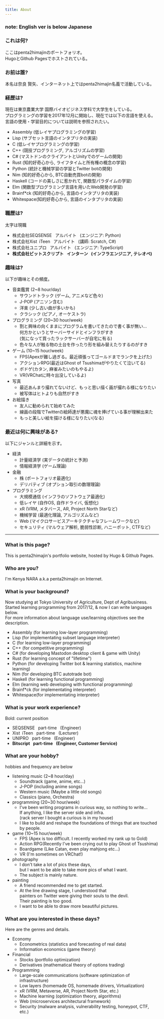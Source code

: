 ```yaml
---
title: About
---
```

### **note: English ver is below Japanese**

### これは何?
ここはpenta2himajinのポートフォリオ。  
HugoとGithub Pagesでホストされている。

### お前は誰?
本名は奈良 賢矢、インターネット上ではpenta2himajin名義で活動している。

### 経歴は?
現在は東京農業大学 国際バイオビジネス学科で大学生をしている。  
プログラミングの学習を2017年12月に開始し、現在では以下の言語を使える。  
言語の使用・学習目的については説明を参照されたい。
- Assembly  (低レイヤプログラミングの学習)
- Lisp      (サブセット言語のインタプリタの実装)
- C         (低レイヤプログラミングの学習)
- C++       (競技プログラミング, アルゴリズムの学習)
- C#        (マストドンのクライアントとUnityでのゲームの開発)
- Rust      (知的好奇心から, ライフタイムと所有権の概念の学習)
- Python    (統計と機械学習の学習とTwitter botの開発)
- Nim       (知的好奇心から, BTC自動売買botの開発)
- Haskell   (コードの美しさに惹かれて, 関数型パラダイムの学習)
- Elm       (関数型プログラミング言語を用いたWeb開発の学習)
- Brainf*ck (知的好奇心から, 言語のインタプリタの実装)
- Whitespace(知的好奇心から, 言語のインタプリタの実装)

### 職歴は?
太字は現職
- 株式会社SEQSENSE&ensp;            アルバイト&ensp;    (エンジニア: Python)
- 株式会社Xist&ensp;iTeen&ensp;     アルバイト&ensp;    (講師: Scratch, C#)
- 株式会社ユニプロ&ensp;             アルバイト&ensp;    (エンジニア: TypeScript)
- **株式会社ビットスクリプト&ensp;  インターン&ensp;    (インフラエンジニア, テレオペ)**

### 趣味は?
以下が趣味とその頻度。
- 音楽鑑賞 (2~8 hour/day)
    - サウンドトラック (ゲーム, アニメなど色々)
    - J-POP (アニソン含む)
    - 洋楽 (少し古い曲が多いかも)
    - クラシック (ピアノ, オーケストラ)
- プログラミング (20~30 hour/week)
    - 割と興味の向くままにプログラムを書いてきたので書く事が無い...  
      何方かというとサーバーサイドとインフラがすき  
      (気になって買ったラックサーバーが自宅に有る)
    - 色々な人が触る物の土台を作ったり形を組み替えたりするのがすき
- ゲーム (10~15 hour/week)
    - FPS(Apexが難し過ぎる。最近頑張ってゴールドまでランクを上げた)
    - アクションRPG(最近はGhost of Tsushimaがやりたくて泣いてる)
    - ボドゲ(カタン, 麻雀みたいのもやるよ)
    - VR(VRChatに時々出没しているよ)
- 写真
    - 最近あんまり撮れてないけど、もっと思い描く画が撮れる様になりたい
    - 被写体はヒトよりも自然がすき
- お絵描き
    - 友人に勧められて始めてみた
    - 線画の段階でTwitterの絵師達が悪魔に魂を捧げている事が理解出来た
    - もっと美しい絵を描ける様になりたい(なる)

### 最近は何に興味がある?
以下にジャンルと詳細を示す。
- 経済
    - 計量経済学    (実データの統計と予測)
    - 情報経済学    (ゲーム理論)
- 金融
    - 株            (ポートフォリオ最適化)
    - デリバティブ  (オプション取引の数理理論)
- プログラミング
    - 大規模通信    (インフラのソフトウェア最適化)
    - 低レイヤ      (自作OS, 自作ドライバ, 仮想化)
    - xR           (VRM, メタバース, AR, Project North Starなど)
    - 機械学習      (最適化理論, アルゴリズムなど)
    - Web          (マイクロサービスアーキテクチャなフレームワークなど)
    - セキュリティ  (マルウェア解析, 脆弱性診断, ハニーポット, CTFなど)

- - -
### What is this page?
This is penta2himajin's portfolio website, hosted by Hugo & Github Pages.  

### Who are you?
I'm Kenya NARA a.k.a penta2himajin on Internet.  

### What is your background?
Now studying at Tokyo University of Agriculture, Dept of Agribusiness.  
Started learning programming from 2017/12, & now I can write languages below.  
For more information about language use/learning objectives see the description.  
- Assembly  (for learning low-layer programming)
- Lisp      (for implementating subset language interpreter)
- C         (for learning low-layer programming)
- C++       (for competitive programming)
- C#        (for developing Mastodon desktop client & game with Unity)
- Rust      (for learning concept of "lifetime")
- Python    (for developing Twitter bot & learning statistics, machine learning)
- Nim       (for developing BTC autotrade bot)
- Haskell   (for learning functional programming)
- Elm       (learning web developing with functional programming)
- Brainf*ck (for implementating interpreter)
- Whitespace(for implementating interpreter)

### What is your work experience?
Bold: current position
- SEQSENSE&ensp;        part-time&ensp; (Engineer)
- Xist&ensp;iTeen&ensp; part-time&ensp; (Lecturer)
- UNIPRO&ensp;          part-time&ensp; (Engineer)
- **Bitscript&ensp;     part-time&ensp; (Engineer, Customer Service)**

### What are your hobby?
hobbies and frequency are below
- listening music (2~8 hour/day)
    - Soundtrack (game, anime, etc...)
    - J-POP (including anime songs)
    - Western music (Maybe a little old songs)
    - Classics (piano, Orchestra)
- programming (20~30 hour/week)
    - I've been writing programs in curious way, so nothing to write...  
      If anything, I like the server side and infra.  
      (rack server I bought a curious is in my house)
    - I like to build and reshape the foundations of things that are touched by people.
- game (10~15 hour/week)
    - FPS       (Apex is too difficult. I recently worked my rank up to Gold)
    - Action RPG(Recently I've been crying out to play Ghost of Tsushima)
    - Boardgame (Like Catan, even play mahjong etc...)
    - VR (I'm sometimes on VRChat!)
- photography
    - I don't take a lot of pics these days,  
      but I want to be able to take more pics of what I want.
    - The subject is mainly nature.
- painting
    - A friend recommended me to get started.
    - At the line drawing stage, I understood that  
    painters on Twitter were giving their souls to the devil.  
    Their painting is too good.
    - I want to be able to draw more beautiful pictures.

### What are you interested in these days?
Here are the genres and details.
- Economy
    - Econometrics (statistics and forecasting of real data)
    - Information economics (game theory)
- Financial
    - Stocks (portfolio optimization)
    - Derivatives (mathematical theory of options trading)
- Programming
    - Large-scale communications (software optimization of infrastructure)
    - Low layers (homemade OS, homemade drivers, Virtualization)
    - xR (VRM, Metaverse, AR, Project North Star, etc.)
    - Machine learning (optimization theory, algorithms)
    - Web (microservices architectural framework)
    - Security (malware analysis, vulnerability testing, honeypot, CTF, etc.)